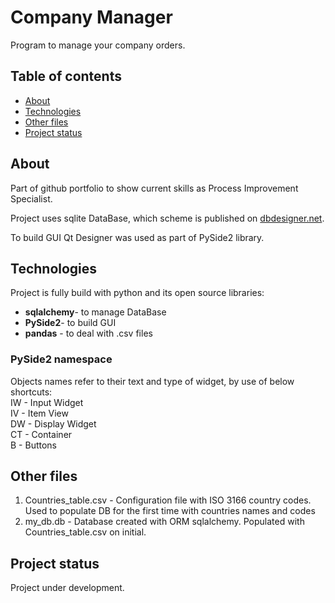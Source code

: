 # Company Manager

Program to manage your company orders. 

## Table of contents
* [About](#About)
* [Technologies](#technologies)
* [Other files](#other-files)
* [Project status](#project-status)

## About

Part of github portfolio to show current skills as Process Improvement Specialist.

Project uses sqlite DataBase, which scheme is published on
[dbdesigner.net](https://dbdesigner.page.link/KBXNfS5kDVTwjB6R6).

To build GUI Qt Designer was used as part of PySide2 library. 

## Technologies

Project is fully build with python and its open source libraries:

- **sqlalchemy**- to manage DataBase
- **PySide2**- to build GUI
- **pandas** - to deal with .csv files

### PySide2 namespace
Objects names refer to their text and type of widget, by use of below shortcuts:
<br />IW - Input Widget
<br />IV - Item View
<br />DW - Display Widget
<br />CT - Container
<br />B - Buttons


## Other files
1. Countries_table.csv - Configuration file with ISO 3166 country codes. Used to populate DB for the first time with countries names and codes
2. my_db.db - Database created with ORM sqlalchemy. Populated with Countries_table.csv on initial.

## Project status
Project under development.